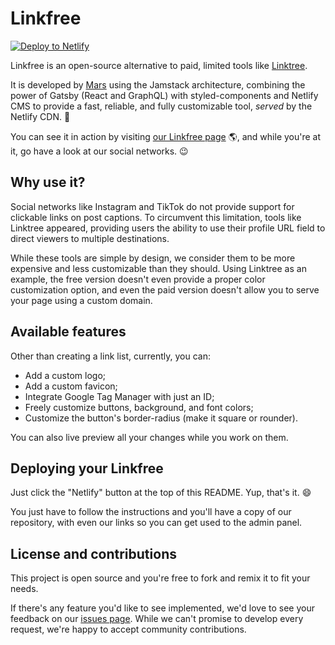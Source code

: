 # Linkfree

[![Deploy to Netlify](https://www.netlify.com/img/deploy/button.svg)](https://app.netlify.com/start/deploy?repository=https://github.com/marscollective/link-free)

Linkfree is an open-source alternative to paid, limited tools like [Linktree](https://linktr.ee/).

It is developed by [Mars](https://marscollective.co/) using the Jamstack architecture, combining the power of Gatsby (React and GraphQL) with styled-components and Netlify CMS to provide a fast, reliable, and fully customizable tool, *served* by the Netlify CDN. 🚀

You can see it in action by visiting [our Linkfree page](https://links.marscollective.co/) 🌎, and while you're at it, go have a look at our social networks. 😉

## Why use it?

Social networks like Instagram and TikTok do not provide support for clickable links on post captions. To circumvent this limitation, tools like Linktree appeared, providing users the ability to use their profile URL field to direct viewers to multiple destinations.

While these tools are simple by design, we consider them to be more expensive and less customizable than they should. Using Linktree as an example, the free version doesn't even provide a proper color customization option, and even the paid version doesn't allow you to serve your page using a custom domain.

## Available features

Other than creating a link list, currently, you can:

- Add a custom logo;
- Add a custom favicon;
- Integrate Google Tag Manager with just an ID;
- Freely customize buttons, background, and font colors;
- Customize the button's border-radius (make it square or rounder).

You can also live preview all your changes while you work on them.

## Deploying your Linkfree

Just click the "Netlify" button at the top of this README. Yup, that's it. 😄

You just have to follow the instructions and you'll have a copy of our repository, with even our links so you can get used to the admin panel.

## License and contributions

This project is open source and you're free to fork and remix it to fit your needs.

If there's any feature you'd like to see implemented, we'd love to see your feedback on our [issues page](https://github.com/marscollective/link-free/issues). While we can't promise to develop every request, we're happy to accept community contributions.